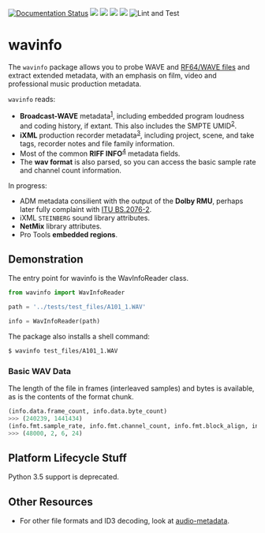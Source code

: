 [![Documentation Status](https://readthedocs.org/projects/wavinfo/badge/?version=latest)](https://wavinfo.readthedocs.io/en/latest/?badge=latest) ![](https://img.shields.io/github/license/iluvcapra/wavinfo.svg) ![](https://img.shields.io/pypi/pyversions/wavinfo.svg) [![](https://img.shields.io/pypi/v/wavinfo.svg)](https://pypi.org/project/wavinfo/) ![](https://img.shields.io/pypi/wheel/wavinfo.svg)
![Lint and Test](https://github.com/iluvcapra/wavinfo/actions/workflows/python-package.yml/badge.svg)

<!-- ![Test](https://github.com/iluvcapra/wavinfo/workflows/Upload%20Python%20Package/badge.svg) -->

# wavinfo

The `wavinfo` package allows you to probe WAVE and [RF64/WAVE files][eburf64] and extract extended metadata, with an emphasis on film, video and professional music production metadata.

`wavinfo` reads:

* __Broadcast-WAVE__ metadata<sup>[1][ebu]</sup>, including embedded program
  loudness and coding history, if extant. This also includes the SMPTE UMID<sup>[2][smpte_330m2011]</sup>.
* __iXML__ production recorder metadata<sup>[3][ixml]</sup>, including project, scene, and take tags, recorder notes
  and file family information.
* Most of the common __RIFF INFO__<sup>[4][info-tags]</sup> metadata fields.
* The __wav format__ is also parsed, so you can access the basic sample rate and channel count
  information.

In progress:
* ADM metadata consilient with the output of the __Dolby RMU__, perhaps later fully complaint with [ITU BS.2076-2][adm].
* iXML `STEINBERG` sound library attributes.
* __NetMix__ library attributes.
* Pro Tools __embedded regions__.

[ebu]:https://tech.ebu.ch/docs/tech/tech3285.pdf
[adm]:https://www.itu.int/dms_pubrec/itu-r/rec/bs/R-REC-BS.2076-2-201910-I!!PDF-E.pdf
[smpte_330m2011]:http://standards.smpte.org/content/978-1-61482-678-1/st-330-2011/SEC1.abstract
[ixml]:http://www.ixml.info
[eburf64]:https://tech.ebu.ch/docs/tech/tech3306v1_1.pdf
[info-tags]:https://exiftool.org/TagNames/RIFF.html#Info

## Demonstration

The entry point for wavinfo is the WavInfoReader class.

```python
from wavinfo import WavInfoReader

path = '../tests/test_files/A101_1.WAV'

info = WavInfoReader(path)
```

The package also installs a shell command:

```sh
$ wavinfo test_files/A101_1.WAV
```

### Basic WAV Data

The length of the file in frames (interleaved samples) and bytes is available, as is the contents of the format chunk.

```python
(info.data.frame_count, info.data.byte_count)
>>> (240239, 1441434)
(info.fmt.sample_rate, info.fmt.channel_count, info.fmt.block_align, info.fmt.bits_per_sample)
>>> (48000, 2, 6, 24)
```

## Platform Lifecycle Stuff

Python 3.5 support is deprecated.

## Other Resources

* For other file formats and ID3 decoding, look at [audio-metadata](https://github.com/thebigmunch/audio-metadata).
